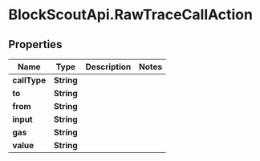 # BlockScoutApi.RawTraceCallAction

## Properties
Name | Type | Description | Notes
------------ | ------------- | ------------- | -------------
**callType** | **String** |  | 
**to** | **String** |  | 
**from** | **String** |  | 
**input** | **String** |  | 
**gas** | **String** |  | 
**value** | **String** |  | 

